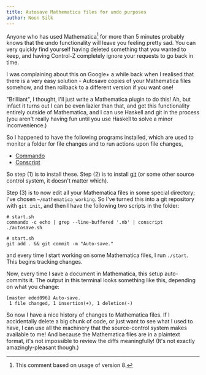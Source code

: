 ```yaml
---
title: Autosave Mathematica files for undo purposes
author: Noon Silk
---
```


Anyone who has used Mathematica[^1] for more than 5 minutes probably knows
that the undo functionality will leave you feeling pretty sad. You can very
quickly find yourself having deleted something that you wanted to keep, and
having Control-Z completely ignore your requests to go back in time.

I was complaining about this on Google+ a while back when I realised that
there is a very easy solution - Autosave copies of your Mathematica files
somehow, and then rollback to a different version if you want one!

"Brilliant", I thought, I'll just write a Mathematica plugin to do this! Ah,
but infact it turns out I can be even lazier than that, and get this
functionality entirely outside of Mathematica, and I can use Haskell and
git in the process (you aren't really having fun until you use Haskell to
solve a minor inconvenience.)

So I happened to have the following programs installed, which are used to
monitor a folder for file changes and to run actions upon file changes,

  * [Commando](https://github.com/sordina/commando)
  * [Conscript](https://github.com/sordina/conscript)

So step (1) is to install these.  Step (2) is to install [git](http://git-scm.com) (or some other
source control system, it doesn't matter which).

Step (3) is to now edit all your Mathematica files in some special directory;
I've chosen `~/mathematica_working`. So I've turned this into a git repository
with `git init`, and then I have the following two scripts in the folder:

``` shell
# start.sh
commando -c echo | grep --line-buffered '.nb' | conscript ./autosave.sh
````

``` shell
# start.sh
git add . && git commit -m "Auto-save."
````

and every time I start working on some Mathematica files, I run `./start`.
This begins tracking changes.

Now, every time I save a document in Mathematica, this setup auto-commits it.
The output in this terminal looks something like this, depending on what you
change:

````
[master eded096] Auto-save.
 1 file changed, 1 insertion(+), 1 deletion(-)
````

So now I have a nice history of changes to Mathematica files. If I
accidentally delete a big chunk of code, or just want to see what I used to
have, I can use all the machinery that the source-control system makes
available to me! And because the Mathematica files are in a plaintext format,
it's not impossible to review the diffs meaningfully! (It's not exactly
amazingly-pleasant though.)


[^1]: This comment based on usage of version 8.
